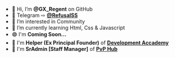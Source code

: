 - 👋 Hi, I’m **@GX_Regent** on GitHub
- 🔵 Telegram ⇨ [**@RefusalSS**](https://t.me/RefusalSS)
- 👀 I’m interested in Community
- 🌱 I’m currently learning Html, Css & Javascript
- 🟣 I'm **Coming Soon...**
- 💠 I'm **Helper (Ex Principal Founder)** of [**Development Accademy**](https://discord.gg/c92ySfQwCM)
- 🔰  I'm **SrAdmin [Staff Manager]** of [**PvP Hub**](https://discord.pvphub.it)


<!---
Esplosioneh/Esplosioneh is a ✨ special ✨ repository because its `README.md` (this file) appears on your GitHub profile.
You can click the Preview link to take a look at your changes.
--->
